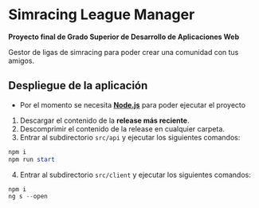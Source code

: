 # Simracing League Manager
**Proyecto final de Grado Superior de Desarrollo de Aplicaciones Web**

Gestor de ligas de simracing para poder crear una comunidad con tus amigos.

## Despliegue de la aplicación

- Por el momento se necesita [**Node.js**](https://nodejs.org/en/) para poder ejecutar el proyecto

1. Descargar el contenido de la **release más reciente**.
2. Descomprimir el contenido de la release en cualquier carpeta.
3. Entrar al subdirectorio `src/api` y ejecutar los siguientes comandos:
```powershell
npm i
npm run start
```
4. Entrar al subdirectorio `src/client` y ejecutar los siguientes comandos:
```powershell
npm i
ng s --open
```
